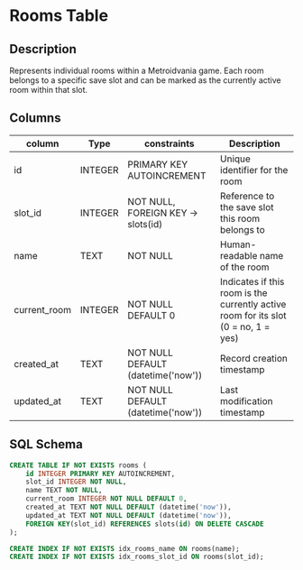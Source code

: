 # Rooms Table

## Description

Represents individual rooms within a Metroidvania game.
Each room belongs to a specific save slot and can be marked as the currently active room within that slot.

## Columns

| column        | Type    | constraints                        | Description                                                                        |
| ------------- | ------- | ---------------------------------- | ---------------------------------------------------------------------------------- |
| id            | INTEGER | PRIMARY KEY AUTOINCREMENT          | Unique identifier for the room                                                     |
| slot_id       | INTEGER | NOT NULL, FOREIGN KEY -> slots(id) | Reference to the save slot this room belongs to                                    |
| name          | TEXT    | NOT NULL                           | Human-readable name of the room                                                    |
| current_room  | INTEGER | NOT NULL DEFAULT 0                 | Indicates if this room is the currently active room for its slot (0 = no, 1 = yes) |
| created_at    | TEXT    | NOT NULL DEFAULT (datetime('now')) | Record creation timestamp                                                          |
| updated_at    | TEXT    | NOT NULL DEFAULT (datetime('now')) | Last modification timestamp                                                        |

## SQL Schema

```sql
CREATE TABLE IF NOT EXISTS rooms (
	id INTEGER PRIMARY KEY AUTOINCREMENT,
	slot_id INTEGER NOT NULL,
	name TEXT NOT NULL,
	current_room INTEGER NOT NULL DEFAULT 0,
	created_at TEXT NOT NULL DEFAULT (datetime('now')),
	updated_at TEXT NOT NULL DEFAULT (datetime('now')),
	FOREIGN KEY(slot_id) REFERENCES slots(id) ON DELETE CASCADE
);

CREATE INDEX IF NOT EXISTS idx_rooms_name ON rooms(name);
CREATE INDEX IF NOT EXISTS idx_rooms_slot_id ON rooms(slot_id);
```
